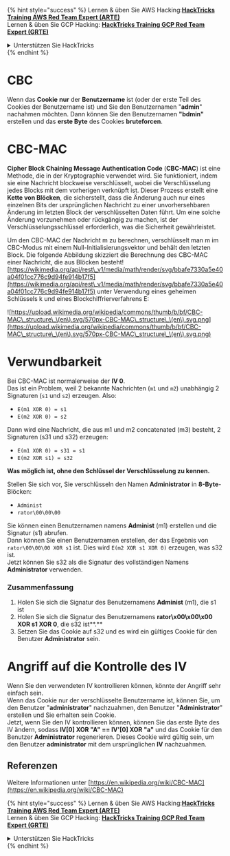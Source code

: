 {% hint style="success" %}
Lernen & üben Sie AWS Hacking:<img src="/.gitbook/assets/arte.png" alt="" data-size="line">[**HackTricks Training AWS Red Team Expert (ARTE)**](https://training.hacktricks.xyz/courses/arte)<img src="/.gitbook/assets/arte.png" alt="" data-size="line">\
Lernen & üben Sie GCP Hacking: <img src="/.gitbook/assets/grte.png" alt="" data-size="line">[**HackTricks Training GCP Red Team Expert (GRTE)**<img src="/.gitbook/assets/grte.png" alt="" data-size="line">](https://training.hacktricks.xyz/courses/grte)

<details>

<summary>Unterstützen Sie HackTricks</summary>

* Überprüfen Sie die [**Abonnementpläne**](https://github.com/sponsors/carlospolop)!
* **Treten Sie der** 💬 [**Discord-Gruppe**](https://discord.gg/hRep4RUj7f) oder der [**Telegram-Gruppe**](https://t.me/peass) bei oder **folgen** Sie uns auf **Twitter** 🐦 [**@hacktricks\_live**](https://twitter.com/hacktricks\_live)**.**
* **Teilen Sie Hacking-Tricks, indem Sie PRs an die** [**HackTricks**](https://github.com/carlospolop/hacktricks) und [**HackTricks Cloud**](https://github.com/carlospolop/hacktricks-cloud) GitHub-Repos senden.

</details>
{% endhint %}


# CBC

Wenn das **Cookie** **nur** der **Benutzername** ist (oder der erste Teil des Cookies der Benutzername ist) und Sie den Benutzernamen "**admin**" nachahmen möchten. Dann können Sie den Benutzernamen **"bdmin"** erstellen und das **erste Byte** des Cookies **bruteforcen**.

# CBC-MAC

**Cipher Block Chaining Message Authentication Code** (**CBC-MAC**) ist eine Methode, die in der Kryptographie verwendet wird. Sie funktioniert, indem sie eine Nachricht blockweise verschlüsselt, wobei die Verschlüsselung jedes Blocks mit dem vorherigen verknüpft ist. Dieser Prozess erstellt eine **Kette von Blöcken**, die sicherstellt, dass die Änderung auch nur eines einzelnen Bits der ursprünglichen Nachricht zu einer unvorhersehbaren Änderung im letzten Block der verschlüsselten Daten führt. Um eine solche Änderung vorzunehmen oder rückgängig zu machen, ist der Verschlüsselungsschlüssel erforderlich, was die Sicherheit gewährleistet.

Um den CBC-MAC der Nachricht m zu berechnen, verschlüsselt man m im CBC-Modus mit einem Null-Initialisierungsvektor und behält den letzten Block. Die folgende Abbildung skizziert die Berechnung des CBC-MAC einer Nachricht, die aus Blöcken besteht![https://wikimedia.org/api/rest\_v1/media/math/render/svg/bbafe7330a5e40a04f01cc776c9d94fe914b17f5](https://wikimedia.org/api/rest\_v1/media/math/render/svg/bbafe7330a5e40a04f01cc776c9d94fe914b17f5) unter Verwendung eines geheimen Schlüssels k und eines Blockchiffrierverfahrens E:

![https://upload.wikimedia.org/wikipedia/commons/thumb/b/bf/CBC-MAC\_structure\_\(en\).svg/570px-CBC-MAC\_structure\_\(en\).svg.png](https://upload.wikimedia.org/wikipedia/commons/thumb/b/bf/CBC-MAC\_structure\_\(en\).svg/570px-CBC-MAC\_structure\_\(en\).svg.png)

# Verwundbarkeit

Bei CBC-MAC ist normalerweise der **IV 0**.\
Das ist ein Problem, weil 2 bekannte Nachrichten (`m1` und `m2`) unabhängig 2 Signaturen (`s1` und `s2`) erzeugen. Also:

* `E(m1 XOR 0) = s1`
* `E(m2 XOR 0) = s2`

Dann wird eine Nachricht, die aus m1 und m2 concatenated (m3) besteht, 2 Signaturen (s31 und s32) erzeugen:

* `E(m1 XOR 0) = s31 = s1`
* `E(m2 XOR s1) = s32`

**Was möglich ist, ohne den Schlüssel der Verschlüsselung zu kennen.**

Stellen Sie sich vor, Sie verschlüsseln den Namen **Administrator** in **8-Byte**-Blöcken:

* `Administ`
* `rator\00\00\00`

Sie können einen Benutzernamen namens **Administ** (m1) erstellen und die Signatur (s1) abrufen.\
Dann können Sie einen Benutzernamen erstellen, der das Ergebnis von `rator\00\00\00 XOR s1` ist. Dies wird `E(m2 XOR s1 XOR 0)` erzeugen, was s32 ist.\
Jetzt können Sie s32 als die Signatur des vollständigen Namens **Administrator** verwenden.

### Zusammenfassung

1. Holen Sie sich die Signatur des Benutzernamens **Administ** (m1), die s1 ist
2. Holen Sie sich die Signatur des Benutzernamens **rator\x00\x00\x00 XOR s1 XOR 0**, die s32 ist**.**
3. Setzen Sie das Cookie auf s32 und es wird ein gültiges Cookie für den Benutzer **Administrator** sein.

# Angriff auf die Kontrolle des IV

Wenn Sie den verwendeten IV kontrollieren können, könnte der Angriff sehr einfach sein.\
Wenn das Cookie nur der verschlüsselte Benutzername ist, können Sie, um den Benutzer "**administrator**" nachzuahmen, den Benutzer "**Administrator**" erstellen und Sie erhalten sein Cookie.\
Jetzt, wenn Sie den IV kontrollieren können, können Sie das erste Byte des IV ändern, sodass **IV\[0] XOR "A" == IV'\[0] XOR "a"** und das Cookie für den Benutzer **Administrator** regenerieren. Dieses Cookie wird gültig sein, um den Benutzer **administrator** mit dem ursprünglichen **IV** nachzuahmen.

## Referenzen

Weitere Informationen unter [https://en.wikipedia.org/wiki/CBC-MAC](https://en.wikipedia.org/wiki/CBC-MAC)


{% hint style="success" %}
Lernen & üben Sie AWS Hacking:<img src="/.gitbook/assets/arte.png" alt="" data-size="line">[**HackTricks Training AWS Red Team Expert (ARTE)**](https://training.hacktricks.xyz/courses/arte)<img src="/.gitbook/assets/arte.png" alt="" data-size="line">\
Lernen & üben Sie GCP Hacking: <img src="/.gitbook/assets/grte.png" alt="" data-size="line">[**HackTricks Training GCP Red Team Expert (GRTE)**<img src="/.gitbook/assets/grte.png" alt="" data-size="line">](https://training.hacktricks.xyz/courses/grte)

<details>

<summary>Unterstützen Sie HackTricks</summary>

* Überprüfen Sie die [**Abonnementpläne**](https://github.com/sponsors/carlospolop)!
* **Treten Sie der** 💬 [**Discord-Gruppe**](https://discord.gg/hRep4RUj7f) oder der [**Telegram-Gruppe**](https://t.me/peass) bei oder **folgen** Sie uns auf **Twitter** 🐦 [**@hacktricks\_live**](https://twitter.com/hacktricks\_live)**.**
* **Teilen Sie Hacking-Tricks, indem Sie PRs an die** [**HackTricks**](https://github.com/carlospolop/hacktricks) und [**HackTricks Cloud**](https://github.com/carlospolop/hacktricks-cloud) GitHub-Repos senden.

</details>
{% endhint %}
